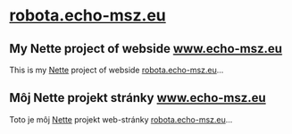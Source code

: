 # [robota.echo-msz.eu](http://robota.echo-msz.eu)

## My Nette project of webside www.echo-msz.eu

This is my [Nette](https://nette.org) project of webside [robota.echo-msz.eu](http://robota.echo-msz.eu)...

## Môj Nette projekt stránky www.echo-msz.eu

Toto je môj [Nette](https://nette.org) projekt web-stránky [robota.echo-msz.eu](http://robota.echo-msz.eu)...